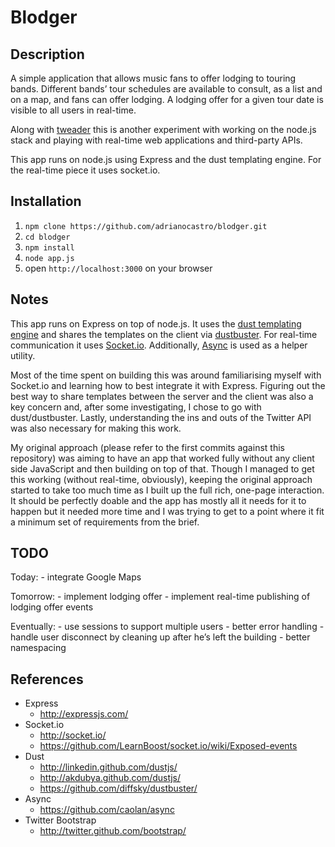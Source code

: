 # Blodger

## Description

A simple application that allows music fans to offer lodging to touring bands. Different bands’ tour schedules are available to consult, as a list and on a map, and fans can offer lodging. A lodging offer for a given tour date is visible to all users in real-time.

Along with [tweader](https://github.com/adrianocastro/tweader) this is another experiment with working on the node.js stack and playing with real-time web applications and third-party APIs.

This app runs on node.js using Express and the dust templating engine. For the real-time piece it uses socket.io.


## Installation

1. `npm clone https://github.com/adrianocastro/blodger.git`
1. `cd blodger`
1. `npm install`
1. `node app.js`
1. open `http://localhost:3000` on your browser

## Notes

This app runs on Express on top of node.js. It uses the [dust templating engine](http://linkedin.github.com/dustjs) and shares the templates on the client via [dustbuster](https://github.com/diffsky/dustbuster/). For real-time communication it uses [Socket.io](http://socket.io/). Additionally, [Async](https://github.com/caolan/async) is used as a helper utility.

Most of the time spent on building this was around familiarising myself with Socket.io and learning how to best integrate it with Express. Figuring out the best way to share templates between the server and the client was also a key concern and, after some investigating, I chose to go with dust/dustbuster. Lastly, understanding the ins and outs of the Twitter API was also necessary for making this work.

My original approach (please refer to the first commits against this repository) was aiming to have an app that worked fully without any client side JavaScript and then building on top of that. Though I managed to get this working (without real-time, obviously), keeping the original approach started to take too much time as I built up the full rich, one-page interaction. It should be perfectly doable and the app has mostly all it needs for it to happen but it needed more time and I was trying to get to a point where it fit a minimum set of requirements from the brief.

## TODO

Today:
    - integrate Google Maps

Tomorrow:
    - implement lodging offer
    - implement real-time publishing of lodging offer events

Eventually:
    - use sessions to support multiple users
    - better error handling
    - handle user disconnect by cleaning up after he’s left the building
    - better namespacing

## References

- Express
    - http://expressjs.com/
- Socket.io
    - http://socket.io/
    - https://github.com/LearnBoost/socket.io/wiki/Exposed-events
- Dust
    - http://linkedin.github.com/dustjs/
    - http://akdubya.github.com/dustjs/
    - https://github.com/diffsky/dustbuster/
- Async
    - https://github.com/caolan/async
- Twitter Bootstrap
    - http://twitter.github.com/bootstrap/